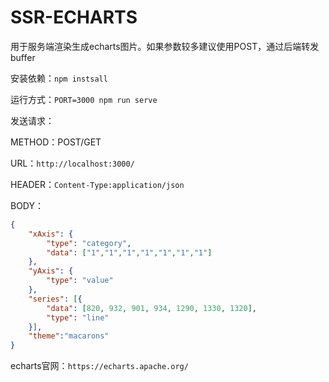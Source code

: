 # SSR-ECHARTS


用于服务端渲染生成echarts图片。如果参数较多建议使用POST，通过后端转发buffer

安装依赖：`npm instsall`

运行方式：`PORT=3000 npm run serve`

发送请求：

METHOD：POST/GET

URL：`http://localhost:3000/`

HEADER：`Content-Type:application/json`

BODY：
```json
{
    "xAxis": {
        "type": "category",
        "data": ["1","1","1","1","1","1","1"]
    },
    "yAxis": {
        "type": "value"
    },
    "series": [{
        "data": [820, 932, 901, 934, 1290, 1330, 1320],
        "type": "line"
    }],
    "theme":"macarons"
}
```

echarts官网：`https://echarts.apache.org/`
